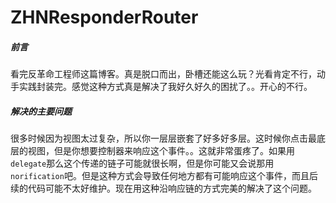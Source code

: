 # ZHNResponderRouter
##### 前言

看完反革命工程师这篇博客。真是脱口而出，卧槽还能这么玩？光看肯定不行，动手实践封装完。感觉这种方式真是解决了我好久好久的困扰了。。开心的不行。

##### 解决的主要问题

很多时候因为视图太过复杂，所以你一层层嵌套了好多好多层。这时候你点击最底层的视图，但是你想要控制器来响应这个事件。。这就非常蛋疼了。如果用`delegate`那么这个传递的链子可能就很长啊，但是你可能又会说那用`norification`吧。但是这种方式会导致任何地方都有可能响应这个事件，而且后续的代码可能不太好维护。现在用这种沿响应链的方式完美的解决了这个问题。




